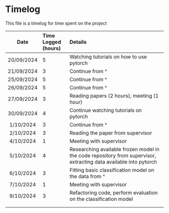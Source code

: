 
# Timelog

This file is a timelog for time spent on the project


|    Date    | Time Logged<br/>(hours) | Details                                                                                                           |
|:----------:|:------------------------|:------------------------------------------------------------------------------------------------------------------|
| 20/09/2024 | 5                       | Watching tutorials on how to use pytorch                                                                          |
| 21/09/2024 | 3                       | Continue from ^                                                                                                   | 
| 25/09/2024 | 5                       | Continue from ^                                                                                                   |
| 26/09/2024 | 5                       | Continue from ^                                                                                                   |
| 27/09/2024 | 3                       | Reading papers (2 hours), meeting (1 hour)                                                                        |
| 30/09/2024 | 4                       | Continue watching tutorials on pytorch                                                                            |
| 1/10/2024  | 3                       | Continue from ^                                                                                                   |
| 2/10/2024  | 3                       | Reading the paper from supervisor                                                                                 |
| 4/10/2024  | 1                       | Meeting with supervisor                                                                                           |
| 5/10/2024  | 4                       | Researching available frozen model in the code repository from supervisor, extracting data available into pytorch |
| 6/10/2024  | 3                       | Fitting basic classification model on the data from ^                                                             |
| 7/10/2024  | 1                       | Meeting with supervisor                                                                                           |
| 9/10/2024  | 3                       | Refactoring code, perform evaluation on the classification model                                                  |
|            |                         |                                                                                                                   |
|            |                         |                                                                                                                   |
